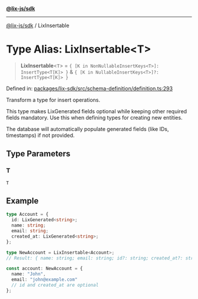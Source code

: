 [**@lix-js/sdk**](../README.md)

***

[@lix-js/sdk](../README.md) / LixInsertable

# Type Alias: LixInsertable\<T\>

> **LixInsertable**\<`T`\> = `{ [K in NonNullableInsertKeys<T>]: InsertType<T[K]> }` & `{ [K in NullableInsertKeys<T>]?: InsertType<T[K]> }`

Defined in: [packages/lix-sdk/src/schema-definition/definition.ts:293](https://github.com/opral/monorepo/blob/3025726c2bce8185b41ef0b1b2f7cc069ebcf2b0/packages/lix-sdk/src/schema-definition/definition.ts#L293)

Transform a type for insert operations.

This type makes LixGenerated fields optional while keeping other required
fields mandatory. Use this when defining types for creating new entities.

The database will automatically populate generated fields (like IDs,
timestamps) if not provided.

## Type Parameters

### T

`T`

## Example

```typescript
type Account = {
  id: LixGenerated<string>;
  name: string;
  email: string;
  created_at: LixGenerated<string>;
};

type NewAccount = LixInsertable<Account>;
// Result: { name: string; email: string; id?: string; created_at?: string; }

const account: NewAccount = {
  name: "John",
  email: "john@example.com"
  // id and created_at are optional
};
```
